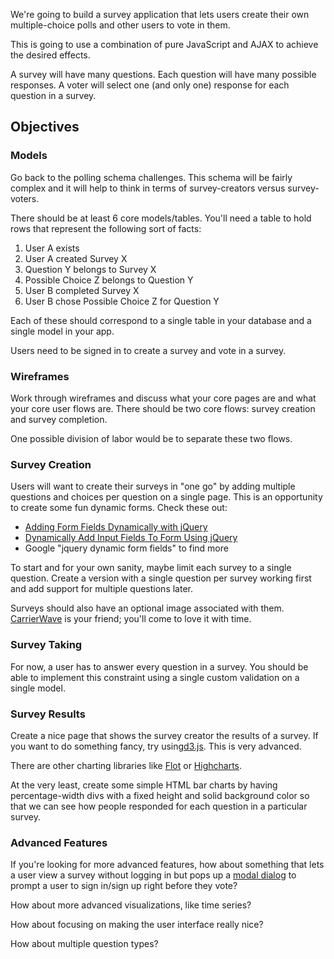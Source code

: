 <div class="container">
<div id="challenge" class="row">
<div class="col-sm-8">
<div class="row">
<div class="col-sm-12">
<div class="tab-content">
<div id="body" class="tab-pane fade active in">

We're going to build a survey application that lets users create their own multiple-choice polls and other users to vote in them.

This is going to use a combination of pure JavaScript and AJAX to achieve the desired effects.

A survey will have many questions. Each question will have many possible responses. A voter will select one (and only one) response for each question in a survey.
<h2>Objectives</h2>
<h3>Models</h3>
Go back to the polling schema challenges. This schema will be fairly complex and it will help to think in terms of survey-creators versus survey-voters.

There should be at least 6 core models/tables. You'll need a table to hold rows that represent the following sort of facts:
<ol>
	<li>User A exists</li>
	<li>User A created Survey X</li>
	<li>Question Y belongs to Survey X</li>
	<li>Possible Choice Z belongs to Question Y</li>
	<li>User B completed Survey X</li>
	<li>User B chose Possible Choice Z for Question Y</li>
</ol>
Each of these should correspond to a single table in your database and a single model in your app.

Users need to be signed in to create a survey and vote in a survey.
<h3>Wireframes</h3>
Work through wireframes and discuss what your core pages are and what your core user flows are. There should be two core flows: survey creation and survey completion.

One possible division of labor would be to separate these two flows.
<h3>Survey Creation</h3>
Users will want to create their surveys in "one go" by adding multiple questions and choices per question on a single page. This is an opportunity to create some fun dynamic forms. Check these out:
<ul>
	<li><a href="http://www.mustbebuilt.co.uk/2012/07/27/adding-form-fields-dynamically-with-jquery/">Adding Form Fields Dynamically with jQuery</a></li>
	<li><a href="http://www.infotuts.com/dynamically-add-input-fields-to-form-jquery/">Dynamically Add Input Fields To Form Using jQuery</a></li>
	<li>Google "jquery dynamic form fields" to find more</li>
</ul>
To start and for your own sanity, maybe limit each survey to a single question. Create a version with a single question per survey working first and add support for multiple questions later.

Surveys should also have an optional image associated with them. <a href="https://github.com/jnicklas/carrierwave">CarrierWave</a> is your friend; you'll come to love it with time.
<h3>Survey Taking</h3>
For now, a user has to answer every question in a survey. You should be able to implement this constraint using a single custom validation on a single model.
<h3>Survey Results</h3>
Create a nice page that shows the survey creator the results of a survey. If you want to do something fancy, try using<a href="http://d3js.org/">d3.js</a>. This is very advanced.

There are other charting libraries like <a href="http://www.flotcharts.org/">Flot</a> or <a href="http://www.highcharts.com/">Highcharts</a>.

At the very least, create some simple HTML bar charts by having percentage-width divs with a fixed height and solid background color so that we can see how people responded for each question in a particular survey.
<h3>Advanced Features</h3>
If you're looking for more advanced features, how about something that lets a user view a survey without logging in but pops up a <a href="http://www.ericmmartin.com/projects/simplemodal/">modal dialog</a> to prompt a user to sign in/sign up right before they vote?

How about more advanced visualizations, like time series?

How about focusing on making the user interface really nice?

How about multiple question types?

</div>
</div>
</div>
</div>
</div>
</div>
</div>
&nbsp;
